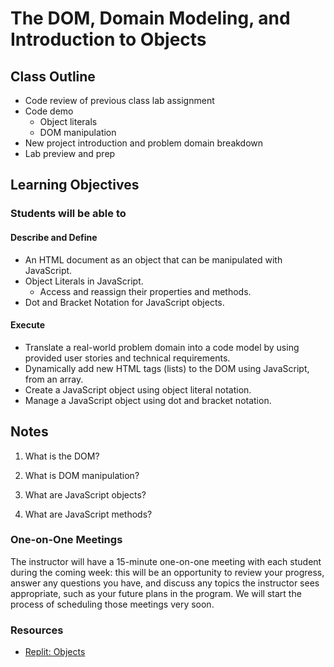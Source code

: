 # The DOM, Domain Modeling, and Introduction to Objects

## Class Outline

- Code review of previous class lab assignment
- Code demo
  - Object literals
  - DOM manipulation
- New project introduction and problem domain breakdown
- Lab preview and prep

## Learning Objectives

### Students will be able to

#### Describe and Define

- An HTML document as an object that can be manipulated with JavaScript.
- Object Literals in JavaScript.
  - Access and reassign their properties and methods.
- Dot and Bracket Notation for JavaScript objects.

#### Execute

- Translate a real-world problem domain into a code model by using provided user stories and technical requirements.
- Dynamically add new HTML tags (lists) to the DOM using JavaScript, from an array.
- Create a JavaScript object using object literal notation.
- Manage a JavaScript object using dot and bracket notation.

## Notes

1. What is the DOM?

1. What is DOM manipulation?

1. What are JavaScript objects?

1. What are JavaScript methods?

### One-on-One Meetings

The instructor will have a 15-minute one-on-one meeting with each student during the coming week: this will be an opportunity to review your progress, answer any questions you have, and discuss any topics the instructor sees appropriate, such as your future plans in the program. We will start the process of scheduling those meetings very soon.

### Resources

- [Replit: Objects](https://replit.com/@sheyna/HurtfulGrandUserinterface#index.js)
